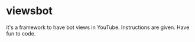 # viewsbot
it's a framework to have bot views in YouTube. Instructions are given. Have fun to code.
